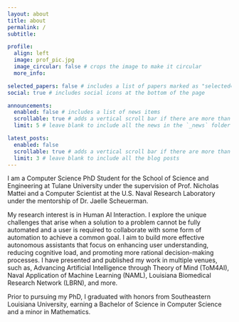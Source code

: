 ```yaml
---
layout: about
title: about
permalink: /
subtitle:

profile:
  align: left
  image: prof_pic.jpg
  image_circular: false # crops the image to make it circular
  more_info: 

selected_papers: false # includes a list of papers marked as "selected={true}"
social: true # includes social icons at the bottom of the page

announcements:
  enabled: false # includes a list of news items
  scrollable: true # adds a vertical scroll bar if there are more than 3 news items
  limit: 5 # leave blank to include all the news in the `_news` folder

latest_posts:
  enabled: false
  scrollable: true # adds a vertical scroll bar if there are more than 3 new posts items
  limit: 3 # leave blank to include all the blog posts
---
```

I am a Computer Science PhD Student for the School of Science and Engineering at Tulane University under the supervision of Prof. Nicholas Mattei and a Computer Scientist at the U.S. Naval Research Laboratory under the mentorship of Dr. Jaelle Scheuerman. 

My research interest is in Human AI Interaction. I explore the unique challenges that arise when a solution to a problem cannot be fully automated and a user is required to collaborate with some form of automation to achieve a common goal. I aim to build more effective autonomous assistants that focus on enhancing user understanding, reducing cognitive load, and promoting more rational decision-making processes. I have presented and published my work in multiple venues, such as, Advancing Artificial Intelligence through Theory of Mind (ToM4AI), Naval Application of Machine Learning (NAML), Louisiana Biomedical Research Network (LBRN), and more. 

Prior to pursuing my PhD, I graduated with honors from Southeastern Louisiana University, earning a Bachelor of Science in Computer Science and a minor in Mathematics. 
